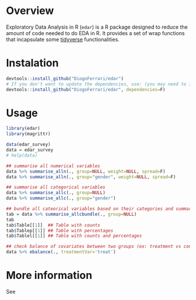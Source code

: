 Overview
========

Exploratory Data Analysis in R (`edar`) is a R package designed to
reduce the amount of code needed to do EDA in R. It provides a set of
wrap functions that incapsulate some
[tidyverse](https://www.tidyverse.org/) functionalities.

Instalation
===========

``` {.r .rundoc-block rundoc-language="R" rundoc-exports="code"}
devtools::install_github("DiogoFerrari/edar")
# If you don't want to update the dependencies, use: (you may need to install some dependencies manually)
devtools::install_github("DiogoFerrari/edar", dependencies=F)

```

Usage
=====

``` {.r .rundoc-block rundoc-language="R" rundoc-exports="both" rundoc-results="output" rundoc-hlines="yes" rundoc-colnames="yes"}
library(edar)
library(magrittr)

data(edar_survey)
data = edar_survey
# help(data)

## summarise all numerical variables
data %>% summarise_alln(., group=NULL, weight=NULL, spread=F)
data %>% summarise_alln(., group="gender", weight=NULL, spread=F)

## summarise all categorical variables
data %>% summarise_allc(., group=NULL)
data %>% summarise_allc(., group="gender")

## bundle all cateorical variables based on their categories and summarise them
tab = data %>% summarise_allcbundle(., group=NULL)
tab
tab$Table[[1]]  ## Table with counts
tab$Tablep[[1]] ## Table with percentages
tab$Tablel[[1]] ## Table with counts and percentages

## check balance of covariates between two groups (ex: treatment vs control, see Imbens, G. W., & Rubin, D. B., Causal inference in statistics, social, and biomedical sciences: an introduction (2015), : Cambridge University Press.) 
data %>% ebalance(., treatmentVar='treat')

```

More information
================
See 
